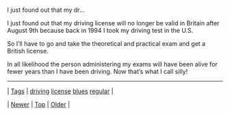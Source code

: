 <!--
title: I just found out that my driving license will no longer be valid in Britain after August 9th because back in 1994 I took my driving test in the U.S. So I&rsquo;ll have to go and take the theoretical and practical exam and get a British license. In all likelihood the person administering my exams will have been alive for fewer years than I have been driving. Now that&rsquo;s what I call silly!
date: 2020-06-28T15:27:00.082Z
tags: driving, license, blues, regular
-->


I just found out that my dr...

<p>I just found out that my driving license will no longer be valid in Britain after August 9th because back in 1994 I took my driving test in the U.S. </p>

<p>So I&rsquo;ll have to go and take the theoretical and practical exam and get a British license.</p>

<p>In all likelihood the person administering my exams will have been alive for fewer years than I have been driving. Now that&rsquo;s what I call silly!</p>

<!--BOTTOM-POST-NAVIGATION-->
---

| [Tags](tags.md) | [driving](tag-driving.md) [license](tag-license.md) [blues](tag-blues.md) [regular](tag-regular.md) |

| [Newer](120773658174.md) | [Top](index.md) | [Older](121285595429.md) |